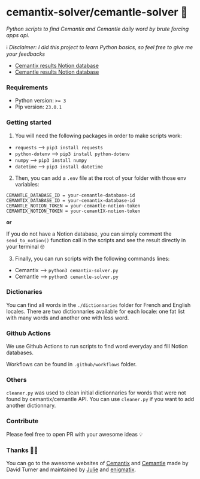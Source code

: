 # cemantix-solver/cemantle-solver 🐍

*Python scripts to find Cemantix and Cemantle daily word by brute forcing apps api.* 

ℹ️ *Disclaimer: I did this project to learn Python basics, so feel free to give me your feedbacks*

- [Cemantix results Notion database](https://bead-cylinder-699.notion.site/fe486d80a5994c02af48af8dbe3d4f96?v=59ad4e14485d477da756a04999190730)
- [Cemantle results Notion database](https://bead-cylinder-699.notion.site/6440b74a3e6f4d9c9819e0e40eb6613d?v=4db027d34f11496ca09786f996703914)

### Requirements

- Python version: `>= 3`
- Pip version: `23.0.1`

### Getting started

1. You will need the following packages in order to make scripts work:
- `requests` --> `pip3 install requests`
- `python-dotenv` --> `pip3 install python-dotenv`
- `numpy` --> `pip3 install numpy`
- `datetime` --> `pip3 install datetime`

2. Then, you can add a `.env` file at the root of your folder with those env variables:
```
CEMANTLE_DATABASE_ID = your-cemantle-database-id
CEMANTIX_DATABASE_ID = your-cemantix-database-id
CEMANTLE_NOTION_TOKEN = your-cemantle-notion-token
CEMANTIX_NOTION_TOKEN = your-cemantIX-notion-token
```

**or**

If you do not have a Notion database, you can simply comment the `send_to_notion()` function call in the scripts and see the result directly in your terminal 🤓


3. Finally, you can run scripts with the following commands lines:
- Cemantix --> `python3 cemantix-solver.py`
- Cemantle --> `python3 cemantle-solver.py`

### Dictionaries

You can find all words in the `./dictionnaries` folder for French and English locales. There are two dictionnaries available for each locale: one fat list with many words and another one with less word.

### Github Actions

We use Github Actions to run scripts to find word everyday and fill Notion databases.

Workflows can be found in `.github/workflows` folder.

### Others

`cleaner.py` was used to clean initial dictionnaries for words that were not found by cemantix/cemantle API. You can use `cleaner.py` if you want to add another dictionnary.

### Contribute
Please feel free to open PR with your awesome ideas 💡

### Thanks 🙏🏼

You can go to the awesome websites of [Cemantix](https://cemantix.certitudes.org/) and [Cemantle](https://cemantle.certitudes.org/) made by David Turner and maintained by [Julie](https://twitter.com/cemantle) and [enigmatix](https://twitter.com/enigmathix).
